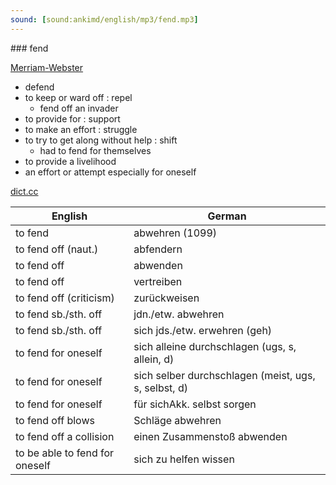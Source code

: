 ```yaml
---
sound: [sound:ankimd/english/mp3/fend.mp3]
---
```


\### fend

[Merriam-Webster](https://www.merriam-webster.com/dictionary/fend)

- defend
- to keep or ward off : repel
    - fend off an invader
- to provide for : support
- to make an effort : struggle
- to try to get along without help : shift
    - had to fend for themselves
- to provide a livelihood
- an effort or attempt especially for oneself

[dict.cc](https://www.dict.cc/fend)

| English        | German       |
| -------------- | ------------ |
| to fend | abwehren (1099) |
| to fend off (naut.) | abfendern |
| to fend off | abwenden |
| to fend off | vertreiben |
| to fend off (criticism) | zurückweisen |
| to fend sb./sth. off | jdn./etw. abwehren |
| to fend sb./sth. off | sich jds./etw. erwehren (geh) |
| to fend for oneself | sich alleine durchschlagen (ugs, s, allein, d) |
| to fend for oneself | sich selber durchschlagen (meist, ugs, s, selbst, d) |
| to fend for oneself | für sichAkk. selbst sorgen |
| to fend off blows | Schläge abwehren |
| to fend off a collision | einen Zusammenstoß abwenden |
| to be able to fend for oneself | sich zu helfen wissen |
